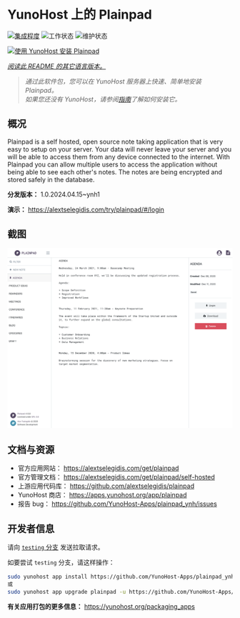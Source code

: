 <!--
注意：此 README 由 <https://github.com/YunoHost/apps/tree/master/tools/readme_generator> 自动生成
请勿手动编辑。
-->

# YunoHost 上的 Plainpad

[![集成程度](https://dash.yunohost.org/integration/plainpad.svg)](https://dash.yunohost.org/appci/app/plainpad) ![工作状态](https://ci-apps.yunohost.org/ci/badges/plainpad.status.svg) ![维护状态](https://ci-apps.yunohost.org/ci/badges/plainpad.maintain.svg)

[![使用 YunoHost 安装 Plainpad](https://install-app.yunohost.org/install-with-yunohost.svg)](https://install-app.yunohost.org/?app=plainpad)

*[阅读此 README 的其它语言版本。](./ALL_README.md)*

> *通过此软件包，您可以在 YunoHost 服务器上快速、简单地安装 Plainpad。*  
> *如果您还没有 YunoHost，请参阅[指南](https://yunohost.org/install)了解如何安装它。*

## 概况

Plainpad is a self hosted, open source note taking application that is very easy to setup on your server. Your data will never leave your server and you will be able to access them from any device connected to the internet.
With Plainpad you can allow multiple users to access the application without being able to see each other's notes. The notes are being encrypted and stored safely in the database.

**分发版本：** 1.0.2024.04.15~ynh1

**演示：** <https://alextselegidis.com/try/plainpad/#/login>

## 截图

![Plainpad 的截图](./doc/screenshots/screenshot.png)

## 文档与资源

- 官方应用网站： <https://alextselegidis.com/get/plainpad>
- 官方管理文档： <https://alextselegidis.com/get/plainpad/self-hosted>
- 上游应用代码库： <https://github.com/alextselegidis/plainpad>
- YunoHost 商店： <https://apps.yunohost.org/app/plainpad>
- 报告 bug： <https://github.com/YunoHost-Apps/plainpad_ynh/issues>

## 开发者信息

请向 [`testing` 分支](https://github.com/YunoHost-Apps/plainpad_ynh/tree/testing) 发送拉取请求。

如要尝试 `testing` 分支，请这样操作：

```bash
sudo yunohost app install https://github.com/YunoHost-Apps/plainpad_ynh/tree/testing --debug
或
sudo yunohost app upgrade plainpad -u https://github.com/YunoHost-Apps/plainpad_ynh/tree/testing --debug
```

**有关应用打包的更多信息：** <https://yunohost.org/packaging_apps>
